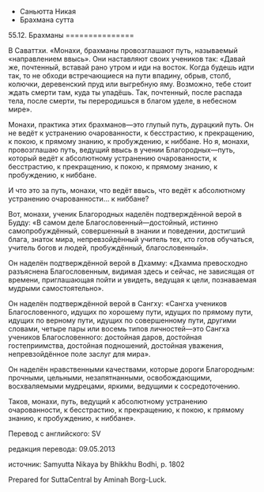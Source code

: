 









* Саньютта Никая
* Брахмана сутта


55\.12\. Брахманы
\=\=\=\=\=\=\=\=\=\=\=\=\=\=\=



В Саваттхи\. «Монахи, брахманы провозглашают путь, называемый «направлением ввысь»\. Они наставляют своих учеников так: «Давай же, почтенный, вставай рано утром и иди на восток\. Когда будешь идти так, то не обходи встречающиеся на пути впадину, обрыв, столб, колючки, деревенский пруд или выгребную яму\. Возможно, тебе стоит ждать смерти там, куда ты упадёшь\. Так, почтенный, после распада тела, после смерти, ты переродишься в благом уделе, в небесном мире»\.


Монахи, практика этих брахманов—это глупый путь, дурацкий путь\. Он не ведёт к устранению очарованности, к бесстрастию, к прекращению, к покою, к прямому знанию, к пробуждению, к ниббане\. Но я, монахи, провозглашаю путь, ведущий ввысь в учении Благородных—путь, который ведёт к абсолютному устранению очарованности, к бесстрастию, к прекращению, к покою, к прямому знанию, к пробуждению, к ниббане\.


И что это за путь, монахи, что ведёт ввысь, что ведёт к абсолютному устранению очарованности… к ниббане?


Вот, монахи, ученик Благородных наделён подтверждённой верой в Будду: «В самом деле Благословенный—достойный, истинно самопробуждённый, совершенный в знании и поведении, достигший блага, знаток мира, непревзойдённый учитель тех, кто готов обучаться, учитель богов и людей, пробуждённый, благословенный»\.


Он наделён подтверждённой верой в Дхамму: «Дхамма превосходно разъяснена Благословенным, видимая здесь и сейчас, не зависящая от времени, приглашающая пойти и увидеть, ведущая к цели, познаваемая мудрыми самостоятельно»\.


Он наделён подтверждённой верой в Сангху: «Сангха учеников Благословенного, идущих по хорошему пути, идущих по прямому пути, идущих по верному пути, идущих по совершенному пути, другими словами, четыре пары или восемь типов личностей—это Сангха учеников Благословенного: достойная даров, достойная гостеприимства, достойная подношений, достойная уважения, непревзойдённое поле заслуг для мира»\.


Он наделён нравственными качествами, которые дороги Благородным: прочными, цельными, незапятнанными, освобождающими, восхваляемыми мудрецами, яркими, ведущими к сосредоточению\.


Таков, монахи, путь, ведущий к абсолютному устранению очарованности, к бесстрастию, к прекращению, к покою, к прямому знанию, к пробуждению, к ниббане»\.



Перевод с английского: SV


редакция перевода: 09\.05\.2013


источник: Samyutta Nikaya by Bhikkhu Bodhi, p\. 1802


Prepared for SuttaCentral by Aminah Borg\-Luck\.






